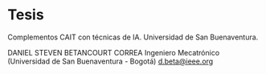 # Tesis
Complementos CAIT con técnicas de IA. Universidad de San Buenaventura.

DANIEL STEVEN BETANCOURT CORREA
Ingeniero Mecatrónico 
(Universidad de San Buenaventura - Bogotá)
d.beta@ieee.org

